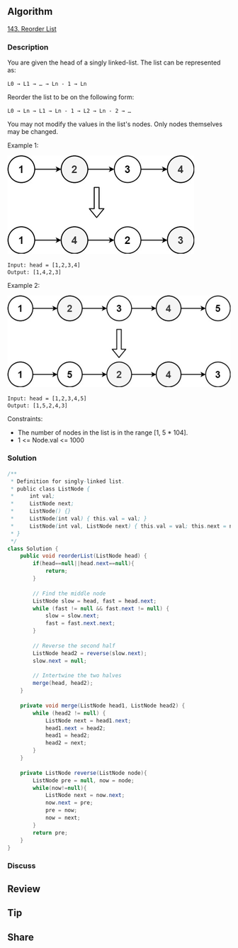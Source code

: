 ## Algorithm

[143. Reorder List](https://leetcode.com/problems/reorder-list/description/)

### Description

You are given the head of a singly linked-list. The list can be represented as:

```
L0 → L1 → … → Ln - 1 → Ln
```

Reorder the list to be on the following form:

```
L0 → Ln → L1 → Ln - 1 → L2 → Ln - 2 → …
```

You may not modify the values in the list's nodes. Only nodes themselves may be changed.


Example 1:

![](assets/20240706-668a6336.png)

```
Input: head = [1,2,3,4]
Output: [1,4,2,3]
```

Example 2:

![](assets/20240706-b416c728.png)

```
Input: head = [1,2,3,4,5]
Output: [1,5,2,4,3]
```

Constraints:

- The number of nodes in the list is in the range [1, 5 * 104].
- 1 <= Node.val <= 1000

### Solution

```java
/**
 * Definition for singly-linked list.
 * public class ListNode {
 *     int val;
 *     ListNode next;
 *     ListNode() {}
 *     ListNode(int val) { this.val = val; }
 *     ListNode(int val, ListNode next) { this.val = val; this.next = next; }
 * }
 */
class Solution {
    public void reorderList(ListNode head) {
        if(head==null||head.next==null){
            return;
        }

        // Find the middle node
        ListNode slow = head, fast = head.next;
        while (fast != null && fast.next != null) {
            slow = slow.next;
            fast = fast.next.next;
        }

        // Reverse the second half
        ListNode head2 = reverse(slow.next);
        slow.next = null;

        // Intertwine the two halves
        merge(head, head2);
    }

    private void merge(ListNode head1, ListNode head2) {
        while (head2 != null) {
            ListNode next = head1.next;
            head1.next = head2;
            head1 = head2;
            head2 = next;
        }
    }

    private ListNode reverse(ListNode node){
        ListNode pre = null, now = node;
        while(now!=null){
            ListNode next = now.next;
            now.next = pre;
            pre = now;
            now = next;
        }
        return pre;
    }
}
```

### Discuss

## Review


## Tip


## Share
